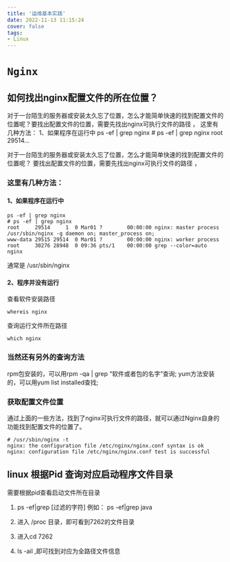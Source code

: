 ```yaml
---
title: '运维基本实践'
date: 2022-11-13 11:15:24
cover: false
tags:
- Linux
---
```






# `Nginx`

## 如何找出nginx配置文件的所在位置？

 对于一台陌生的服务器或安装太久忘了位置，怎么才能简单快速的找到配置文件的位置呢？要找出配置文件的位置，需要先找出nginx可执行文件的路径 ， 这里有几种方法： 1、如果程序在运行中 ps -ef | grep nginx # ps -ef | grep nginx root 29514...

对于一台陌生的服务器或安装太久忘了位置，怎么才能简单快速的找到配置文件的位置呢？
要找出配置文件的位置，需要先找出nginx可执行文件的路径 ，

### 这里有几种方法：

#### 1、如果程序在运行中

```
ps -ef | grep nginx
# ps -ef | grep nginx 
root     29514     1  0 Mar01 ?        00:00:00 nginx: master process /usr/sbin/nginx -g daemon on; master_process on;
www-data 29515 29514  0 Mar01 ?        00:00:00 nginx: worker process
root     30276 28948  0 09:36 pts/1    00:00:00 grep --color=auto nginx
```

通常是 /usr/sbin/nginx

#### 2、程序并没有运行

查看软件安装路径

```
whereis nginx
```

查询运行文件所在路径

```
which nginx
```

### 当然还有另外的查询方法

rpm包安装的，可以用rpm -qa | grep “软件或者包的名字”查询;
yum方法安装的，可以用yum list installed查找;

### 获取配置文件位置

通过上面的一些方法，找到了nginx可执行文件的路径，就可以通过Nginx自身的功能找到配置文件的位置了。

```
# /usr/sbin/nginx -t
nginx: the configuration file /etc/nginx/nginx.conf syntax is ok
nginx: configuration file /etc/nginx/nginx.conf test is successful
```



## linux 根据Pid 查询对应启动程序文件目录

需要根据pid查看启动文件所在目录

1. ps  -ef|grep  [过滤的字符]   例如： ps -ef|grep java

2. 进入 /proc 目录，即可看到7262的文件目录
3. 进入cd 7262
4. ls -ail ,即可找到对应为全路径文件信息























